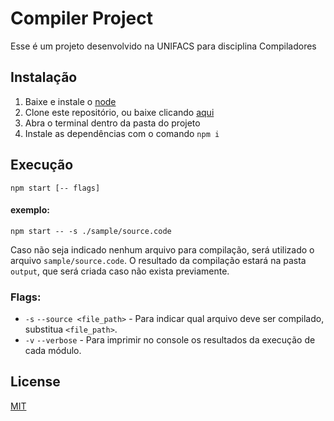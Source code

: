 # Compiler Project

Esse é um projeto desenvolvido na UNIFACS para disciplina Compiladores

## Instalação

1. Baixe e instale o [node](https://nodejs.org/pt-br/)
2. Clone este repositório, ou baixe clicando [aqui](https://github.com/Santiael/compiler-project/archive/master.zip)
3. Abra o terminal dentro da pasta do projeto
4. Instale as dependências com o comando `npm i`

## Execução

`npm start [-- flags]`

#### exemplo:

```
npm start -- -s ./sample/source.code
```

Caso não seja indicado nenhum arquivo para compilação, será utilizado o arquivo `sample/source.code`.
O resultado da compilação estará na pasta `output`, que será criada caso não exista previamente.

### Flags:

- `-s` `--source <file_path>` - Para indicar qual arquivo deve ser compilado, substitua `<file_path>`.
- `-v` `--verbose` - Para imprimir no console os resultados da execução de cada módulo.

## License

[MIT](https://choosealicense.com/licenses/mit/)
